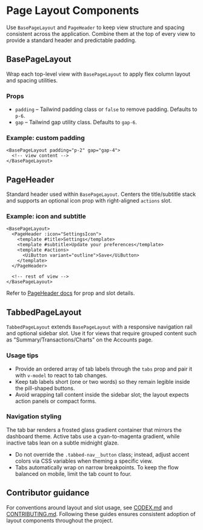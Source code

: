 # Page Layout Components

Use `BasePageLayout` and `PageHeader` to keep view structure and spacing consistent across the application. Combine them at the top of every view to provide a standard header and predictable padding.

## BasePageLayout

Wrap each top-level view with `BasePageLayout` to apply flex column layout and spacing utilities.

### Props

- `padding` – Tailwind padding class or `false` to remove padding. Defaults to `p-6`.
- `gap` – Tailwind gap utility class. Defaults to `gap-6`.

### Example: custom padding

```vue
<BasePageLayout padding="p-2" gap="gap-4">
  <!-- view content -->
</BasePageLayout>
```

## PageHeader

Standard header used within `BasePageLayout`. Centers the title/subtitle stack and supports an optional icon prop with right-aligned `actions` slot.

### Example: icon and subtitle

```vue
<BasePageLayout>
  <PageHeader :icon="SettingsIcon">
    <template #title>Settings</template>
    <template #subtitle>Update your preferences</template>
    <template #actions>
      <UiButton variant="outline">Save</UiButton>
    </template>
  </PageHeader>

  <!-- rest of view -->
</BasePageLayout>
```

Refer to [PageHeader docs](PageHeader.md) for prop and slot details.

## TabbedPageLayout

`TabbedPageLayout` extends `BasePageLayout` with a responsive navigation rail and optional sidebar slot. Use it for views that require grouped content such as "Summary/Transactions/Charts" on the Accounts page.

### Usage tips

- Provide an ordered array of tab labels through the `tabs` prop and pair it with `v-model` to react to tab changes.
- Keep tab labels short (one or two words) so they remain legible inside the pill-shaped buttons.
- Avoid wrapping tall content inside the sidebar slot; the layout expects action panels or compact forms.

### Navigation styling

The tab bar renders a frosted glass gradient container that mirrors the dashboard theme. Active tabs use a cyan-to-magenta gradient, while inactive tabs lean on a subtle midnight glaze.

- Do not override the `.tabbed-nav__button` class; instead, adjust accent colors via CSS variables when theming a specific view.
- Tabs automatically wrap on narrow breakpoints. To keep the flow balanced on mobile, limit the tab count to four.

## Contributor guidance

For conventions around layout and slot usage, see [CODEX.md](../../CODEX.md) and [CONTRIBUTING.md](../../CONTRIBUTING.md). Following these guides ensures consistent adoption of layout components throughout the project.
